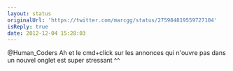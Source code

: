 ```yaml
---
layout: status
originalUrl: 'https://twitter.com/marcgg/status/275984819559727104'
isReply: true
date: 2012-12-04 15:28:03
---
```


@Human_Coders Ah et le cmd+click sur les annonces qui n'ouvre pas dans un nouvel onglet est super stressant ^^
